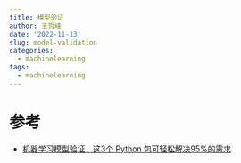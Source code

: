 ```yaml
---
title: 模型验证
author: 王哲峰
date: '2022-11-13'
slug: model-validation
categories:
  - machinelearning
tags:
  - machinelearning
---
```








# 参考

* [机器学习模型验证，这3个 Python 包可轻松解决95%的需求](https://mp.weixin.qq.com/s?__biz=MzA3MTM5MDYyMA==&mid=2656763105&idx=1&sn=2c481069a1d2849b1f816075ba122df9&chksm=84801812b3f79104a6ec6f26db92dc452342ebcce6fcb6ff2928d966d9ea90d182baed1a2b52&scene=132#wechat_redirect)


